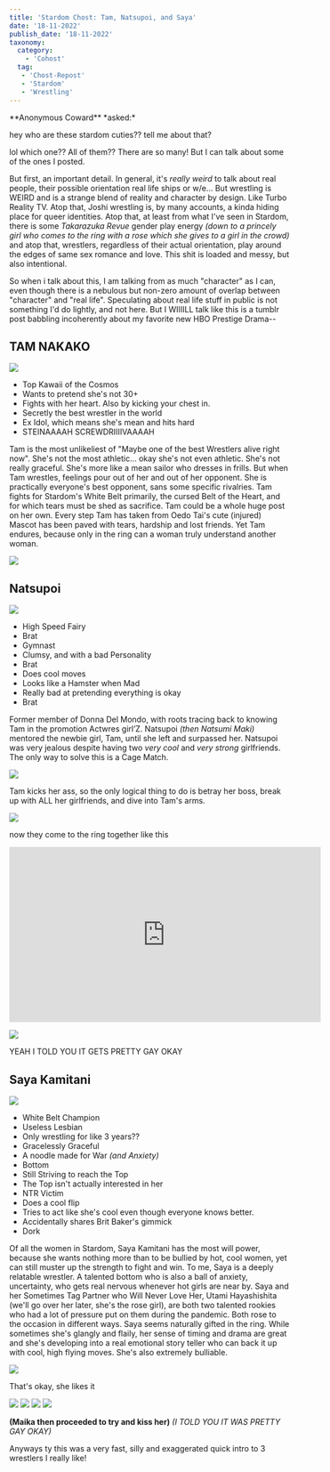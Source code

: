 ```yaml
---
title: 'Stardom Chost: Tam, Natsupoi, and Saya'
date: '18-11-2022'
publish_date: '18-11-2022'
taxonomy:
  category:
    - 'Cohost'
  tag:
   - 'Chost-Repost'
   - 'Stardom'
   - 'Wrestling'
---
```


<div class="ask" markdown=1>
**Anonymous Coward** *asked:*

hey who are these stardom cuties?? tell me about that?
</div>

lol which one?? All of them?? There are so many! But I can talk about some of the ones I posted.

But first, an important detail. In general, it's *really weird* to talk about real people, their possible orientation real life ships or w/e... But wrestling is WEIRD and is a strange blend of reality and character by design. Like Turbo Reality TV. Atop that, Joshi wrestling is, by many accounts, a kinda hiding place for queer identities. Atop that, at least from what I've seen in Stardom, there is some *Takarazuka Revue*  gender play energy *(down to a princely girl who comes to the ring with a rose which she gives to a girl in the crowd)* and atop that, wrestlers, regardless of their actual orientation, play around the edges of same sex romance and love. This shit is loaded and messy, but also intentional.

So when i talk about this, I am talking from as much "character" as I can, even though there is a nebulous but non-zero amount of overlap between "character" and "real life". Speculating about real life stuff in public is not something I'd do lightly, and not here. But I WIIIILL talk like this is a tumblr post babbling incoherently about my favorite new HBO Prestige Drama--

## TAM NAKAKO
![](TamNakano.jpg?lightbox)
- Top Kawaii of the Cosmos
- Wants to pretend she's not 30+
- Fights with her heart. Also by kicking your chest in.
- Secretly the best wrestler in the world
- Ex Idol, which means she's mean and hits hard
- STEINAAAAH SCREWDRIIIIVAAAAH

Tam is the most unlikeliest of "Maybe one of the best Wrestlers alive right now". She's not the most athletic... okay she's not even athletic. She's not really graceful. She's more like a mean sailor who dresses in frills. But when Tam wrestles, feelings pour out of her and out of her opponent. She is practically everyone's best opponent, sans some specific rivalries. Tam fights for Stardom's White Belt primarily, the cursed Belt of the Heart, and for which tears must be shed as sacrifice. Tam could be a whole huge post on her own. Every step Tam has taken from Oedo Tai's cute (injured) Mascot has been paved with tears, hardship and lost friends. Yet Tam endures, because only in the ring can a woman truly understand another woman.

![](TamEnder.jpg)

## Natsupoi
![](Natspoi.jpg?lightbox)
- High Speed Fairy
- Brat
- Gymnast
- Clumsy, and with a bad Personality
- Brat
- Does cool moves
- Looks like a Hamster when Mad
- Really bad at pretending everything is okay
- Brat

Former member of Donna Del Mondo, with roots tracing back to knowing Tam in the promotion Actwres girl’Z. Natsupoi *(then Natsumi Maki)* mentored the newbie girl, Tam, until she left and surpassed her. Natsupoi was very jealous despite having two *very cool* and *very strong* girlfriends. The only way to solve this is a Cage Match. 

![](CageMatch.jpg?lightbox)

Tam kicks her ass, so the only logical thing to do is betray her boss, break up with ALL her girlfriends, and dive into Tam's arms.

![](Revolution.jpg?lightbox)

now they come to the ring together like this

<p><iframe width="560" height="315" src="https://www.youtube.com/embed/5uET6JYCRGg" title="" frameBorder="0"   allow="accelerometer; autoplay; clipboard-write; encrypted-media; gyroscope; picture-in-picture; web-share"  allowFullScreen><br>Powered by <a href="https://youtubeembedcode.com">embed youtube video</a> and <a href="https://xn--helgln-mua.com/">helglån.com</a></iframe></p>

![](NoItGetsGayer.jpg?lightbox)

YEAH I TOLD YOU IT GETS PRETTY GAY OKAY

## Saya Kamitani
![](SayaKamitani.jpg?lightbox)
- White Belt Champion
- Useless Lesbian
- Only wrestling for like 3 years??
- Gracelessly Graceful
- A noodle made for War *(and Anxiety)*
- Bottom
- Still Striving to reach the Top
- The Top isn't actually interested in her
- NTR Victim
- Does a cool flip
- Tries to act like she's cool even though everyone knows better.
- Accidentally shares Brit Baker's gimmick
- Dork

Of all the women in Stardom, Saya Kamitani has the most will power, because she wants nothing more than to be bullied by hot, cool women, yet can still muster up the strength to fight and win. To me, Saya is a deeply relatable wrestler. A talented bottom who is also a ball of anxiety, uncertainty, who gets real nervous whenever hot girls are near by. Saya and her Sometimes Tag Partner who Will Never Love Her, Utami Hayashishita (we'll go over her later, she's the rose girl), are both two talented rookies who had a lot of pressure put on them during the pandemic. Both rose to the occasion in different ways. Saya seems naturally gifted in the ring. While sometimes she's glangly and flaily, her sense of timing and drama are great and she's developing into a real emotional story teller who can back it up with cool, high flying moves. She's also extremely bulliable.

![](https://staging.cohostcdn.org/attachment/4050fb01-67be-452c-9d9c-cb0257cf0ef6/bully.webp)

That's okay, she likes it

![](gay1.jpg?lightbox)
![](gay2.jpg?lightbox)
![](gay3.jpg?lightbox)
![](gay4.jpg?lightbox)

**(Maika then proceeded to try and kiss her)**
*(I TOLD YOU IT WAS PRETTY GAY OKAY)*

Anyways ty this was a very fast, silly and exaggerated quick intro to 3 wrestlers I really like!